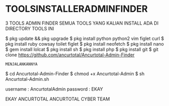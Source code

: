 # TOOLSINSTALLERADMINFINDER

3 TOOLS ADMIN FINDER
SEMUA TOOLS YANG KALIAN INSTALL ADA DI DIRECTORY TOOLS INI

$ pkg update && pkg upgrade
$ pkg install python python2 vim figlet curl
$ pkg install ruby cowsay toilet figlet
$ pkg install neofetch
$ pkg install nano
$ gem install lolcat
$ pkg install sh
$ pkg install php
$ pkg install git
$ git clone https://github.com/ancurtotal/Ancurtotal-Admin-Finder

```MENJALANKANNYA```

$ cd Ancurtotal-Admin-Finder
$ chmod +x Ancurtotal-Admin
$ sh Ancurtotal-Admin.sh

username : AncurtotalAdmin
password : EKAY

   EKAY ANCURTOTAL
ANCURTOTAL CYBER TEAM

